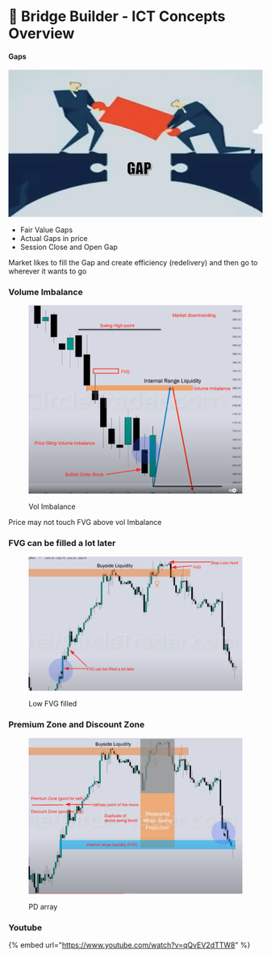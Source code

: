 # 🧢 Bridge Builder - ICT Concepts Overview

#### Gaps

![](<../.gitbook/assets/image (15).png>)

* Fair Value Gaps
* Actual Gaps in price
* Session Close and Open Gap

Market likes to fill the Gap and create efficiency (redelivery) and then go to wherever it wants to go

### Volume Imbalance

<figure><img src="../.gitbook/assets/image (27).png" alt=""><figcaption><p>Vol Imbalance</p></figcaption></figure>

Price may not touch FVG above vol Imbalance

### FVG can be filled a lot later

<figure><img src="../.gitbook/assets/image (18).png" alt=""><figcaption><p>Low FVG filled</p></figcaption></figure>

### Premium Zone and Discount Zone

<figure><img src="../.gitbook/assets/image (5).png" alt=""><figcaption><p>PD array</p></figcaption></figure>

###

### Youtube

{% embed url="https://www.youtube.com/watch?v=qQvEV2dTTW8" %}

